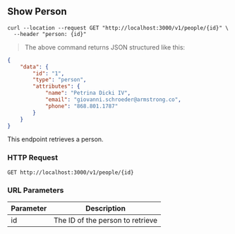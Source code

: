 ## Show Person

```shell
curl --location --request GET "http://localhost:3000/v1/people/{id}" \
  --header "person: {id}"
```

> The above command returns JSON structured like this:

```json
{
    "data": {
        "id": "1",
        "type": "person",
        "attributes": {
            "name": "Petrina Dicki IV",
            "email": "giovanni.schroeder@armstrong.co",
            "phone": "868.801.1787"
        }
    }
}
```

This endpoint retrieves a person.

### HTTP Request

`GET http://localhost:3000/v1/people/{id}`

### URL Parameters

Parameter | Description
--------- | -----------
id | The ID of the person to retrieve
